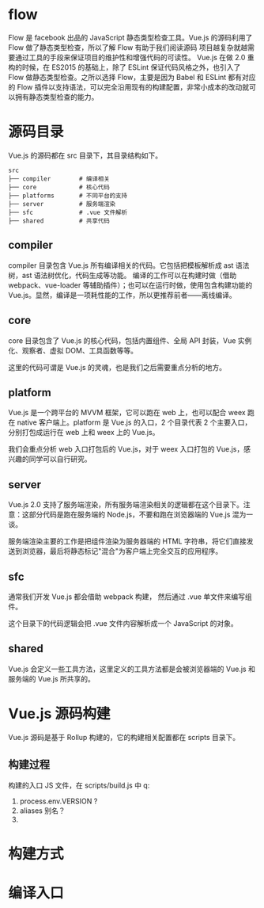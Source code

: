 # flow
Flow 是 facebook 出品的 JavaScript 静态类型检查工具。Vue.js 的源码利用了 Flow 做了静态类型检查，所以了解 Flow 有助于我们阅读源码
项目越复杂就越需要通过工具的手段来保证项目的维护性和增强代码的可读性。 Vue.js 在做 2.0 重构的时候，在 ES2015 的基础上，除了 ESLint 保证代码风格之外，也引入了 Flow 做静态类型检查。之所以选择 Flow，主要是因为 Babel 和 ESLint 都有对应的 Flow 插件以支持语法，可以完全沿用现有的构建配置，非常小成本的改动就可以拥有静态类型检查的能力。
# 源码目录
Vue.js 的源码都在 src 目录下，其目录结构如下。
```
src
├── compiler        # 编译相关 
├── core            # 核心代码 
├── platforms       # 不同平台的支持
├── server          # 服务端渲染
├── sfc             # .vue 文件解析
├── shared          # 共享代码
```
## compiler
compiler 目录包含 Vue.js 所有编译相关的代码。它包括把模板解析成 ast 语法树，ast 语法树优化，代码生成等功能。
编译的工作可以在构建时做（借助 webpack、vue-loader 等辅助插件）；也可以在运行时做，使用包含构建功能的 Vue.js。显然，编译是一项耗性能的工作，所以更推荐前者——离线编译。
## core
core 目录包含了 Vue.js 的核心代码，包括内置组件、全局 API 封装，Vue 实例化、观察者、虚拟 DOM、工具函数等等。

这里的代码可谓是 Vue.js 的灵魂，也是我们之后需要重点分析的地方。
## platform
Vue.js 是一个跨平台的 MVVM 框架，它可以跑在 web 上，也可以配合 weex 跑在 native 客户端上。platform 是 Vue.js 的入口，2 个目录代表 2 个主要入口，分别打包成运行在 web 上和 weex 上的 Vue.js。

我们会重点分析 web 入口打包后的 Vue.js，对于 weex 入口打包的 Vue.js，感兴趣的同学可以自行研究。
## server
Vue.js 2.0 支持了服务端渲染，所有服务端渲染相关的逻辑都在这个目录下。注意：这部分代码是跑在服务端的 Node.js，不要和跑在浏览器端的 Vue.js 混为一谈。

服务端渲染主要的工作是把组件渲染为服务器端的 HTML 字符串，将它们直接发送到浏览器，最后将静态标记"混合"为客户端上完全交互的应用程序。
## sfc
通常我们开发 Vue.js 都会借助 webpack 构建， 然后通过 .vue 单文件来编写组件。

这个目录下的代码逻辑会把 .vue 文件内容解析成一个 JavaScript 的对象。
## shared
Vue.js 会定义一些工具方法，这里定义的工具方法都是会被浏览器端的 Vue.js 和服务端的 Vue.js 所共享的。

# Vue.js 源码构建
Vue.js 源码是基于 Rollup 构建的，它的构建相关配置都在 scripts 目录下。

## 构建过程
构建的入口 JS 文件，在 scripts/build.js 中
q:
1.  process.env.VERSION ?
2. aliases 别名？
3. 
# 构建方式

# 编译入口